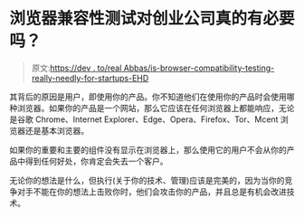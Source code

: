 # 浏览器兼容性测试对创业公司真的有必要吗？

> 原文:[https://dev . to/real Abbas/is-browser-compatibility-testing-really-needly-for-startups-EHD](https://dev.to/realabbas/is-browser-compatibility-testing-really-necessary-for-startups-ehd)

其背后的原因是用户，即使用你的产品。你不知道他们在使用你的产品时会使用哪种浏览器。如果你的产品是一个网站，那么它应该在任何浏览器上都能响应，无论是谷歌 Chrome、Internet Explorer、Edge、Opera、Firefox、Tor、Mcent 浏览器还是基本浏览器。

如果你的重要和主要的组件没有显示在浏览器上，那么使用它的用户不会从你的产品中得到任何好处，你肯定会失去一个客户。

无论你的想法是什么，但执行(关于你的技术、管理)应该是完美的，因为当你的竞争对手不能在你的想法上击败你时，他们会攻击你的产品，并且总是有机会改进技术。